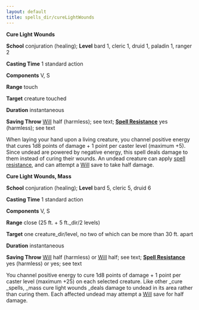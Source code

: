 ```yaml
---
layout: default
title: spells_dir/cureLightWounds
---
```

 **Cure Light Wounds**

**School** conjuration (healing); **Level** bard 1, cleric 1, druid 1, paladin 1, ranger 2

**Casting Time** 1 standard action

**Components** V, S

**Range** touch

**Target** creature touched

**Duration** instantaneous

**Saving Throw** [Will](../../combat#_will) half (harmless); see text; **[Spell Resistance](../../glossary#_spell-resistance)** yes (harmless); see text

When laying your hand upon a living creature, you channel positive energy that cures 1d8 points of damage + 1 point per caster level (maximum +5). Since undead are powered by negative energy, this spell deals damage to them instead of curing their wounds. An undead creature can apply [spell resistance](../../glossary#_spell-resistance), and can attempt a [Will](../../combat#_will) save to take half damage.

**Cure Light Wounds, Mass**

**School** conjuration (healing); **Level** bard 5, cleric 5, druid 6

**Casting Time** 1 standard action

**Components** V, S

**Range** close (25 ft. + 5 ft._dir/2 levels)

**Target** one creature_dir/level, no two of which can be more than 30 ft. apart

**Duration** instantaneous

**Saving Throw** [Will](../../combat#_will) half (harmless) or [Will](../../combat#_will) half; see text; **[Spell Resistance](../../glossary#_spell-resistance)** yes (harmless) or yes; see text

You channel positive energy to cure 1d8 points of damage + 1 point per caster level (maximum +25) on each selected creature. Like other _cure _spells, _mass cure light wounds _deals damage to undead in its area rather than curing them. Each affected undead may attempt a [Will](../../combat#_will) save for half damage.

